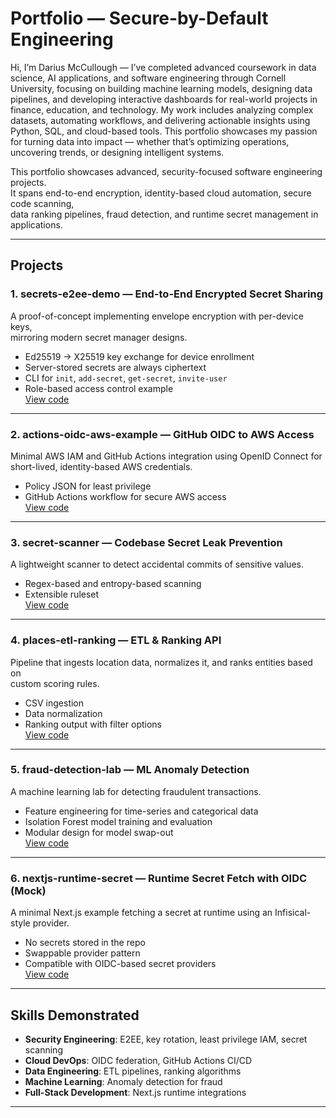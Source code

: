# Portfolio — Secure-by-Default Engineering

Hi, I’m Darius McCullough — I’ve completed advanced coursework in data science, AI applications, and software engineering through Cornell University, focusing on building machine learning models, designing data pipelines, and developing interactive dashboards for real-world projects in finance, education, and technology.
My work includes analyzing complex datasets, automating workflows, and delivering actionable insights using Python, SQL, and cloud-based tools. This portfolio showcases my passion for turning data into impact — whether that’s optimizing operations, uncovering trends, or designing intelligent systems.

This portfolio showcases advanced, security-focused software engineering projects.  
It spans end-to-end encryption, identity-based cloud automation, secure code scanning,  
data ranking pipelines, fraud detection, and runtime secret management in applications.

---

## Projects

### 1. **secrets-e2ee-demo** — End-to-End Encrypted Secret Sharing
A proof-of-concept implementing envelope encryption with per-device keys,  
mirroring modern secret manager designs.

- Ed25519 → X25519 key exchange for device enrollment
- Server-stored secrets are always ciphertext
- CLI for `init`, `add-secret`, `get-secret`, `invite-user`
- Role-based access control example  
[View code](./secrets-e2ee-demo)

---

### 2. **actions-oidc-aws-example** — GitHub OIDC to AWS Access
Minimal AWS IAM and GitHub Actions integration using OpenID Connect for  
short-lived, identity-based AWS credentials.

- Policy JSON for least privilege
- GitHub Actions workflow for secure AWS access  
[View code](./actions-oidc-aws-example)

---

### 3. **secret-scanner** — Codebase Secret Leak Prevention
A lightweight scanner to detect accidental commits of sensitive values.

- Regex-based and entropy-based scanning
- Extensible ruleset  
[View code](./secret-scanner)

---

### 4. **places-etl-ranking** — ETL & Ranking API
Pipeline that ingests location data, normalizes it, and ranks entities based on  
custom scoring rules.

- CSV ingestion
- Data normalization
- Ranking output with filter options  
[View code](./places-etl-ranking)

---

### 5. **fraud-detection-lab** — ML Anomaly Detection
A machine learning lab for detecting fraudulent transactions.

- Feature engineering for time-series and categorical data
- Isolation Forest model training and evaluation
- Modular design for model swap-out  
[View code](./fraud-detection-lab)

---

### 6. **nextjs-runtime-secret** — Runtime Secret Fetch with OIDC (Mock)
A minimal Next.js example fetching a secret at runtime using an Infisical-style provider.

- No secrets stored in the repo
- Swappable provider pattern
- Compatible with OIDC-based secret providers  
[View code](./nextjs-runtime-secret)

---

## Skills Demonstrated
- **Security Engineering**: E2EE, key rotation, least privilege IAM, secret scanning
- **Cloud DevOps**: OIDC federation, GitHub Actions CI/CD
- **Data Engineering**: ETL pipelines, ranking algorithms
- **Machine Learning**: Anomaly detection for fraud
- **Full-Stack Development**: Next.js runtime integrations

---
